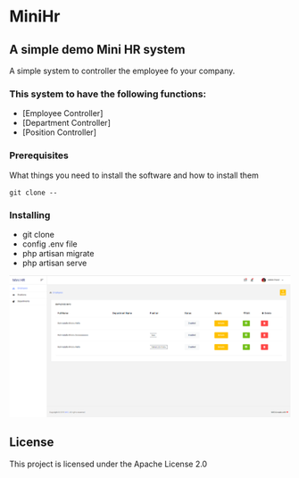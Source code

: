 # MiniHr


## A simple demo Mini HR system
A simple system to controller the employee fo your company.

### This system to have the following functions:
* [Employee Controller]
* [Department Controller]
* [Position Controller]

### Prerequisites

What things you need to install the software and how to install them

```
git clone --
```

### Installing
* git clone 
* config .env file
* php artisan migrate
* php artisan serve


![image](https://github.com/Rahajustone/MiniHr/blob/master/Untitled.png)

## License

This project is licensed under the Apache License 2.0
